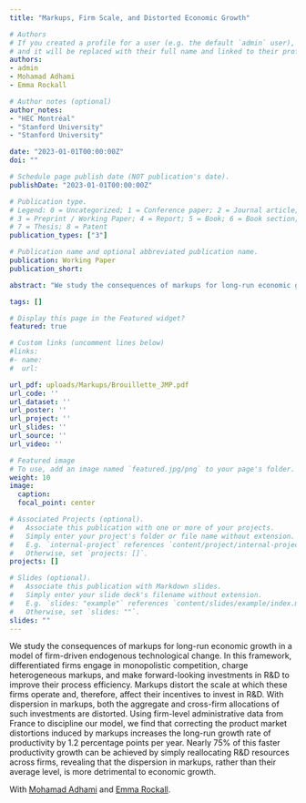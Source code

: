```yaml
---
title: "Markups, Firm Scale, and Distorted Economic Growth"

# Authors
# If you created a profile for a user (e.g. the default `admin` user), write the username (folder name) here
# and it will be replaced with their full name and linked to their profile.
authors:
- admin
- Mohamad Adhami
- Emma Rockall

# Author notes (optional)
author_notes:
- "HEC Montréal"
- "Stanford University"
- "Stanford University"

date: "2023-01-01T00:00:00Z"
doi: ""

# Schedule page publish date (NOT publication's date).
publishDate: "2023-01-01T00:00:00Z"

# Publication type.
# Legend: 0 = Uncategorized; 1 = Conference paper; 2 = Journal article;
# 3 = Preprint / Working Paper; 4 = Report; 5 = Book; 6 = Book section;
# 7 = Thesis; 8 = Patent
publication_types: ["3"]

# Publication name and optional abbreviated publication name.
publication: Working Paper
publication_short:

abstract: "We study the consequences of markups for long-run economic growth in a model of firm-driven endogenous technological change. In this framework, differentiated firms engage in monopolistic competition, charge heterogeneous markups, and make forward-looking investments in R&D to improve their process efficiency. Markups distort the scale at which these firms operate and, therefore, affect their incentives to invest in R&D. With dispersion in markups, both the aggregate and cross-firm allocations of such investments are distorted. Using firm-level administrative data from France to discipline our model, we find that correcting the product market distortions induced by markups increases the long-run growth rate of productivity by 1.2 percentage points per year. Nearly 75% of this faster productivity growth can be achieved by simply reallocating R&D resources across firms, revealing that the dispersion in markups, rather than their average level, is more detrimental to economic growth."

tags: []

# Display this page in the Featured widget?
featured: true

# Custom links (uncomment lines below)
#links:
#- name:
#  url:

url_pdf: uploads/Markups/Brouillette_JMP.pdf
url_code: ''
url_dataset: ''
url_poster: ''
url_project: ''
url_slides: ''
url_source: ''
url_video: ''

# Featured image
# To use, add an image named `featured.jpg/png` to your page's folder.
weight: 10
image:
  caption:
  focal_point: center

# Associated Projects (optional).
#   Associate this publication with one or more of your projects.
#   Simply enter your project's folder or file name without extension.
#   E.g. `internal-project` references `content/project/internal-project/index.md`.
#   Otherwise, set `projects: []`.
projects: []

# Slides (optional).
#   Associate this publication with Markdown slides.
#   Simply enter your slide deck's filename without extension.
#   E.g. `slides: "example"` references `content/slides/example/index.md`.
#   Otherwise, set `slides: ""`.
slides: ""
---
```


We study the consequences of markups for long-run economic growth in a model of firm-driven endogenous technological change. In this framework, differentiated firms engage in monopolistic competition, charge heterogeneous markups, and make forward-looking investments in R&D to improve their process efficiency. Markups distort the scale at which these firms operate and, therefore, affect their incentives to invest in R&D. With dispersion in markups, both the aggregate and cross-firm allocations of such investments are distorted. Using firm-level administrative data from France to discipline our model, we find that correcting the product market distortions induced by markups increases the long-run growth rate of productivity by 1.2 percentage points per year. Nearly 75% of this faster productivity growth can be achieved by simply reallocating R&D resources across firms, revealing that the dispersion in markups, rather than their average level, is more detrimental to economic growth.

With [Mohamad Adhami](https://adhami.sites.stanford.edu/) and [Emma Rockall](https://www.emmarockall.com).